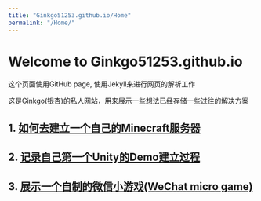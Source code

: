 ```yaml
---
title: "Ginkgo51253.github.io/Home"
permalink: "/Home/"
---
```


# Welcome to Ginkgo51253.github.io

这个页面使用GitHub page, 使用Jekyll来进行网页的解析工作

这是Ginkgo(银杏)的私人网站，用来展示一些想法已经存储一些过往的解决方案

## 1. [如何去建立一个自己的Minecraft服务器](Ginkgo51253.github.io/Minecraftserver)

## 2. [记录自己第一个Unity的Demo建立过程](Ginkgo51253.github.io/FirstUnityDemo/)
##  3. [展示一个自制的微信小游戏(WeChat micro game)](Ginkgo51253.github.io/PMCgame)


